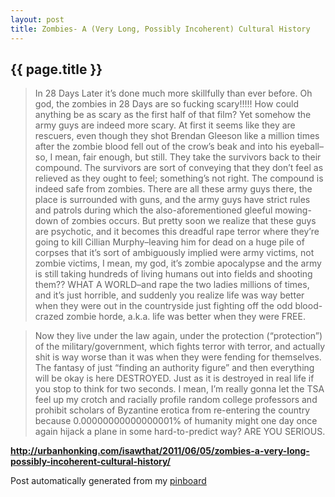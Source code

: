```yaml
---
layout: post
title: Zombies- A (Very Long, Possibly Incoherent) Cultural History
---
```


## {{ page.title }}

> In 28 Days Later it’s done much more skillfully than ever before. Oh god, the zombies in 28 Days are so fucking scary!!!!! How could anything be as scary as the first half of that film? Yet somehow the army guys are indeed more scary. At first it seems like they are rescuers, even though they shot Brendan Gleeson like a million times after the zombie blood fell out of the crow’s beak and into his eyeball–so, I mean, fair enough, but still. They take the survivors back to their compound. The survivors are sort of conveying that they don’t feel as relieved as they ought to feel; something’s not right. The compound is indeed safe from zombies. There are all these army guys there, the place is surrounded with guns, and the army guys have strict rules and patrols during which the also-aforementioned gleeful mowing-down of zombies occurs. But pretty soon we realize that these guys are psychotic, and it becomes this dreadful rape terror where they’re going to kill Cillian Murphy–leaving him for dead on a huge pile of corpses that it’s sort of ambiguously implied were army victims, not zombie victims, I mean, my god, it’s zombie apocalypse and the army is still taking hundreds of living humans out into fields and shooting them?? WHAT A WORLD–and rape the two ladies millions of times, and it’s just horrible, and suddenly you realize life was way better when they were out in the countryside just fighting off the odd blood-crazed zombie horde, a.k.a. life was better when they were FREE.
  
> 
  
> Now they live under the law again, under the protection (“protection”) of the military/government, which fights terror with terror, and actually shit is way worse than it was when they were fending for themselves. The fantasy of just “finding an authority figure” and then everything will be okay is here DESTROYED. Just as it is destroyed in real life if you stop to think for two seconds. I mean, I’m really gonna let the TSA feel up my crotch and racially profile random college professors and prohibit scholars of Byzantine erotica from re-entering the country because 0.00000000000000001% of humanity might one day once again hijack a plane in some hard-to-predict way? ARE YOU SERIOUS.  

<strong><a href='http://urbanhonking.com/isawthat/2011/06/05/zombies-a-very-long-possibly-incoherent-cultural-history/'>http://urbanhonking.com/isawthat/2011/06/05/zombies-a-very-long-possibly-incoherent-cultural-history/</a></strong>

Post automatically generated from my <a href="http://pinboard.in/u:ndfine">pinboard</a>
